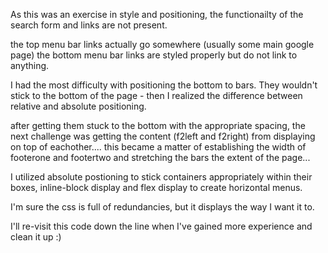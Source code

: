 As this was an exercise in style and positioning, the functionailty of the search form and links are not present.

the top menu bar links actually go somewhere (usually some main google page) the bottom menu bar links are styled properly but do not link to anything.

I had the most difficulty with positioning the bottom to bars.  They wouldn't stick to the bottom of the page - then I realized the difference between relative and absolute positioning.

after getting them stuck to the bottom with the appropriate spacing, the next challenge was getting the content (f2left and f2right) from displaying on top of eachother.... this became a matter of establishing the width of footerone and footertwo and stretching the bars the extent of the page...

I utilized absolute postioning to stick containers appropriately within their boxes, inline-block display and flex display to create horizontal menus.

I'm sure the css is full of redundancies, but it displays the way I want it to.

I'll re-visit this code down the line when I've gained more experience and clean it up :)